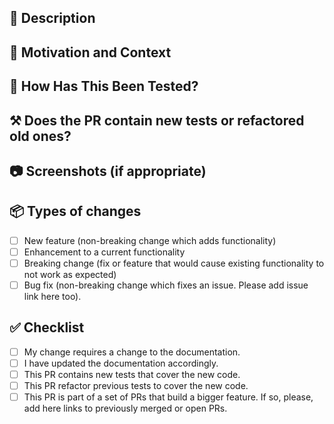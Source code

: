 <!---
name: Pull request
about: Open a new Pull Request. Thanks in advance for your hard work 🙏
Credits and kudos to: [Cortinico](https://github.com/cortinico/kotlin-android-template/tree/main/.github) and the [Fluent UI team](https://github.com/microsoft/fluentui-android/tree/master/.github) for their fantastic templates that have helped us as inspiration.

Instructions: Please, fill the following sections with the information that is suggested in the comments. You can leave the comments or delete them, it won't be shown in the PR.
-->

## 📃 Description
<!-- Describe your changes in detail -->

## 🤔 Motivation and Context
<!-- Why is this change required? What problem does it solve? -->
<!-- If it fixes an open issue, please link to the issue here. -->

## 🧪 How Has This Been Tested?
<!-- Please describe in detail how you tested your changes. -->
<!-- Include details of your testing environment, tests ran to see how your change affects other areas of the code, etc. -->

## ⚒️ Does the PR contain new tests or refactored old ones?
<!-- Please describe in detail what your test cover or how the changes the refactored tests help to confirm your code works. -->

## 📷 Screenshots (if appropriate)
<!-- Please provide a screenshot of your change so we can see visually the change in the UI (again, if appropriate)-->

## 📦 Types of changes
<!-- What types of changes does your code introduce? Put an `x` in all the boxes that apply: -->
- [ ] New feature (non-breaking change which adds functionality)
- [ ] Enhancement to a current functionality
- [ ] Breaking change (fix or feature that would cause existing functionality to not work as expected)
- [ ] Bug fix (non-breaking change which fixes an issue. Please add issue link here too).

## ✅ Checklist
<!-- Go over all the following points, and put an `x` in all the boxes that apply. -->
<!-- If you're unsure about any of these, don't hesitate to ask. We're here to help! -->
- [ ] My change requires a change to the documentation.
- [ ] I have updated the documentation accordingly.
- [ ] This PR contains new tests that cover the new code.
- [ ] This PR refactor previous tests to cover the new code.
- [ ] This PR is part of a set of PRs that build a bigger feature. If so, please, add here links to previously merged or open PRs.